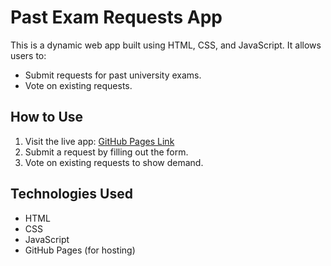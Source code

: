 # Past Exam Requests App

This is a dynamic web app built using HTML, CSS, and JavaScript. It allows users to:
- Submit requests for past university exams.
- Vote on existing requests.

## How to Use
1. Visit the live app: [GitHub Pages Link](https://your-username.github.io/past-exam-requests/)
2. Submit a request by filling out the form.
3. Vote on existing requests to show demand.

## Technologies Used
- HTML
- CSS
- JavaScript
- GitHub Pages (for hosting)